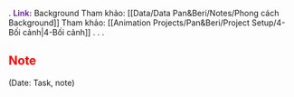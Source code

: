 .
<span style="font-weight:bold; color:rgb(112, 48, 160)">Link:</span> Background
Tham khảo: [[Data/Data Pan&Beri/Notes/Phong cách Background]]
Tham khảo: [[Animation Projects/Pan&Beri/Project Setup/4-Bối cảnh|4-Bối cảnh]]
.
.
.
## <span style="color:rgb(255, 0, 0)">Note</span> 
(Date: Task, note)